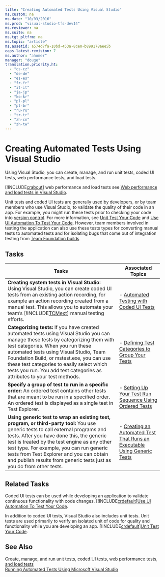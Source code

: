 ```yaml
---
title: "Creating Automated Tests Using Visual Studio"
ms.custom: na
ms.date: "10/03/2016"
ms.prod: "visual-studio-tfs-dev14"
ms.reviewer: na
ms.suite: na
ms.tgt_pltfrm: na
ms.topic: "article"
ms.assetid: a574d7fa-10bd-453a-8ce0-b899178aee5b
caps.latest.revision: 7
ms.author: "ahomer"
manager: "douge"
translation.priority.ht: 
  - "cs-cz"
  - "de-de"
  - "es-es"
  - "fr-fr"
  - "it-it"
  - "ja-jp"
  - "ko-kr"
  - "pl-pl"
  - "pt-br"
  - "ru-ru"
  - "tr-tr"
  - "zh-cn"
  - "zh-tw"
---
```

# Creating Automated Tests Using Visual Studio
Using Visual Studio, you can create, manage, and run unit tests, coded UI tests, web performance tests, and load tests.  
  
 [!INCLUDE[crabout](../codequality/includes/crabout_md.md)] web performance and load tests see [Web performance and load tests in Visual Studio](../test_notintoc/web-performance-and-load-tests-in-visual-studio.md).  
  
 Unit tests and coded UI tests are generally used by developers, or by team members who use Visual Studio, to validate the quality of their code in an app. For example, you might run these tests prior to checking your code into [version control](../Topic/Use%20version%20control.md). For more information, see [Unit Test Your Code](../codequality/unit-test-your-code.md) and [Use UI Automation To Test Your Code](../codequality/use-ui-automation-to-test-your-code.md). However, team members involved in testing the application can also use these tests types for converting manual tests to automated tests and for isolating bugs that come out of integration testing from [Team Foundation builds](../Topic/Build%20the%20application.md).  
  
## Tasks  
  
|Tasks|Associated Topics|  
|-----------|-----------------------|  
|**Creating system tests in Visual Studio:** Using Visual Studio, you can create coded UI tests from an existing action recording, for example an action recording created from a manual test. This allows you to automate your team’s [!INCLUDE[TCMext](../codequality/includes/tcmext_md.md)] manual testing efforts.|-   [Automated Testing with Coded UI Tests](../test/automated-testing-with-coded-ui-tests.md)|  
|**Categorizing tests:** If you have created automated tests using Visual Studio you can manage these tests by categorizing them with test categories. When you run these automated tests using Visual Studio, Team Foundation Build, or mstest.exe, you can use these test categories to easily select which tests you run. You add test categories as attributes to your test methods.|-   [Defining Test Categories to Group Your Tests](../test/defining-test-categories-to-group-your-tests.md)|  
|**Specify a group of test to run in a specific order:** An ordered test contains other tests that are meant to be run in a specified order. An ordered test is displayed as a single test in Test Explorer.|-   [Setting Up Your Test Run Sequence Using Ordered Tests](../test/setting-up-your-test-run-sequence-using-ordered-tests.md)|  
|**Using generic test to wrap an existing test, program, or third-party tool:** You use generic tests to call external programs and tests. After you have done this, the generic test is treated by the test engine as any other test type. For example, you can run generic tests from Test Explorer and you can obtain and publish results from generic tests just as you do from other tests.|-   [Creating an Automated Test That Runs an Executable Using Generic Tests](../test/creating-an-automated-test-that-runs-an-executable-using-generic-tests.md)|  
  
## Related Tasks  
 Coded UI tests can be used while developing an application to validate continuous functionality with code changes. [!INCLUDE[crdefault](../codequality/includes/crdefault_md.md)][Use UI Automation To Test Your Code](../codequality/use-ui-automation-to-test-your-code.md).  
  
 In addition to coded UI tests, Visual Studio also includes unit tests. Unit tests are used primarily to verify an isolated unit of code for quality and functionality while you are developing an app. [!INCLUDE[crdefault](../codequality/includes/crdefault_md.md)][Unit Test Your Code](../codequality/unit-test-your-code.md).  
  
## See Also  
 [Create, manage, and run unit tests, coded UI tests, web performance tests, and load tests](../test/create--manage--and-run-unit-tests--coded-ui-tests--web-performance-tests--and-load-tests.md)   
 [Running Automated Tests Using Microsoft Visual Studio](../test/running-automated-tests-using-microsoft-visual-studio.md)